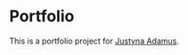 # Portfolio
This is a portfolio project for [Justyna Adamus](https://www.linkedin.com/in/justyna-adamus-93a421286/).